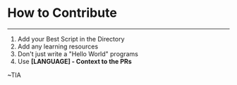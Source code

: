# How to Contribute
---
1. Add your Best Script in the Directory
2. Add any learning resources
3. Don't just write a "Hello World" programs
4. Use **[LANGUAGE] - Context to the PRs**

~TIA
